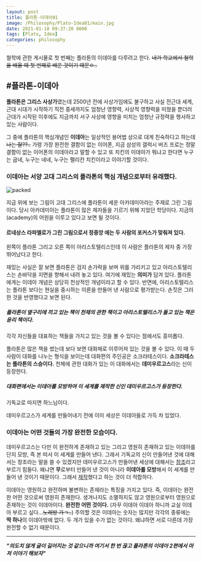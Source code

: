 ```yaml
---
layout: post
title: 플라톤-이데아01
image: /Philosophy/Plato-Idea01/main.jpg
date: 2021-01-18 09:37:20 0000
tags: [Plato, Idea]
categories: philosophy
---
```

철학에 관한 게시물로 첫 번째는 플라톤의 이데아를 다루려고 한다.
~~내가 학교에서 철학을 배울 때 첫 번째로 배운 것이기 때문ㅇ..~~

#플라톤-이데아
---
**플라톤은 그리스 사상가**였는데 2500년 전에 사상가임에도 불구하고 사실 전근대 세계, 근대 시대가 시작하기 직전 중세까지도 엄청난 영향력, 사상적 영향력을 미쳤을 뿐더러 근대가 시작된 이후에도 지금까지 서구 사상에 영향을 미치는 엄청난 규정력을 행사하고 있는 사람이다.

그 중에 플라톤의 핵심개념인 **이데아**는 일상적인 용어법 상으로 대게 친숙하다고 하는데 
~~나는 잘??..~~ 
가령 가장 완전한 결함이 없는 이어폰, 지금 삼성의 갤럭시 버즈 프로는 정말 결함이 없는 이어폰의 이데아라고 말할 수 있고 또 치킨의 이데아가 뭐냐고 한다면 누구는 굽네, 누구는 네네, 누구는 펠리칸 치킨이라고 이야기할 것이다. 
### 이데아는 서양 고대 그리스의 플라톤의 핵심 개념으로부터 유래했다.

![packed](..\..\..\..\images\Philosophy\Plato-Idea01\academia.jpg)

지금 위에 보는 그림이 고대 그리스에 플라톤이 세운 아카데미아라는 주제로 그린 그림이다.
당시 아카데미아는 플라톤이 많은 제자들을 기르기 위해 지었던 학당이다. 지금의 (academy)의 어원을 이루고 있다고 보면 될 것이다. 

#### 르네상스 라파엘로가 그린 그림으로서 정중앙 에는 두 사람의 포커스가 맞춰져 있다.

왼쪽이 플라톤 그리고 오른 쪽이 아리스토텔리스인데 이 사람은 플라톤의 제자 중 가장 뛰어났다고 한다. 

재밌는 사실은 잘 보면 플라톤은 검지 손가락을 보며 위를 가리키고 있고 아리스토텔리스는 손바닥을 지면을 향해서 내려 놓고 있다. 
여기에 재밌는 **의미가** 담겨 있다.
플라톤에게는 이데아 개념은 상당히 천상적인 개념이라고 할 수 있다.
반면에, 아리스토텔리스는 플라톤 보다는 현실을 중시하는 이론을 만들어 낸 사람으로 평가받는다. 손짓은 그러한 것을 반영했다고 보면 된다.

##### 플라톤이 옆구리에 끼고 있는 책이 천채의 관한 책이고 아리스토텔리스가 들고 있는 책은 윤리 책이다.
각각 자신들을 대표하는 책들을 가지고 있는 것을 볼 수 있다는 점에서도 흥미롭다.

플라톤은 많은 책을 썼는데 보다 보면 대화체로 이루어져 있는 것을 볼 수 있다. 이 때 두 사람이 대화를 나누는 형식을 보이는데 대화편의 주인공은 소크라테스이다.
**소크라테스는 플라톤의 스승이다.**
천체에 관한 대화가 있는 이 대화에서는 **데미우르고스**라는 신이 등장한다.
##### 대화편에서는 이데아를 모방하여 이 세계를 제작한 신인 데미우르고스가 등장한다.
기독교로 따지면 하느님이다.

데미우르고스가 세계를 만들어내기 전에 이미 세상은 이데아들로 가득 차 있었다. 
### 이데아는 어떤 것들의 가장 완전한 모습이다.
데미우르고스는 다만 이 완전하게 존재하고 있는 그리고 영원히 존재하고 있는 이데아를 단지 모방, 즉 본 떠서 이 세계를 만들어 낸다. 
그래서 기독교의 신이 만들어낸 것에 대해서는 창조라는 말을 쓸 수 있겠지만
데미우르고스가 만들어낸 세상에 대해서는 <u>창조</u>라고 부르기 힘들다.
왜냐면 **무**로부터 만들어 낸 것이 아니라 **이데아를 모방**해서 이 세계를 만들어 낸 것이기 때문이다.
그래서 <u>제작</u>했다고 하는 것이 더 적합하다.

이데아는 영원하고 완전하며 불변하는 존재라는 특징을 가지고 있다.
즉, 이데아는 완전한 어떤 것으로써 영원히 존재한다. 생겨나지도 소멸하지도 않고 영원으로부터 영원으로 존재하는 것이 이데아이다. 
**완전한 어떤 것이다.**
(자꾸 이데아 이데아 하니까 교실 이데아 부르고 싶다...~~노래방 가ㄱ..~~)
주의할 것은 이데아는 숫자는 많지만 각각의 종류에는 **딱 하나**의 이데아밖에 없다.
두 개가 있을 수가 없는 것이다. 왜냐하면 서로 다른데 가장 완전할 수 없기 때문이다.

---

***"의도치 않게 글이 길어지는 것 같으니까 여기서 한 번 끊고 플라톤의 이데아 2편에서
마저 이야기 해보자"***